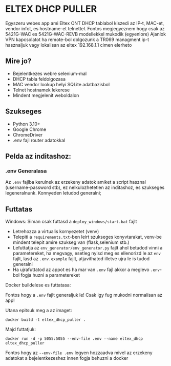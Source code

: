 # ELTEX DHCP PULLER
Egyszeru webes app ami Eltex ONT DHCP tablabol kiszedi az IP-t, MAC-et, vendor infot, es hostname-et telnettel.
Fontos megjegyeznem hogy csak az 5421G-WAC es 5421G-WAC-REVB modellekkel mukodik (egyenlore)
Ajanlok VPN kapcsolatot ha remote-bol dolgozunk a TR069 managment ip-t hasznaljuk vagy lokalisan az eltex 192.168.1.1 cimen elerheto

## Mire jo?

- Bejelentkezes webre selenium-mal
- DHCP tabla feldolgozasa
- MAC vendor lookup helyi SQLite adatbazisbol
- Telnet hostnamek lekerese
- Mindent megjelenit weboldalon

## Szukseges
- Python 3.10+
- Google Chrome
- ChromeDriver
- .env fajl router adatokkal


## Pelda az inditashoz:

### .env Generalasa
 Az `.env` fajlba kerulnek az erzekeny adatok amiket a script hasznal (username-password stb), ez nelkulozhetetlen az inditashoz, es szukseges legeneralnunk.
 Konnyeden letudod generalni;

 ## Futtatas

Windows:
Siman csak futtasd a `deploy_windows/start.bat` fajlt

 - Letrehozza a virtualis kornyezetet (venv)
 - Telepiti a `requirements.txt`-ben leirt szukseges konyvtarakat, venv-be mindent telepit amire szukseg van (flask,selenium stb.)
 - Lefuttatja az `env_generator/env_generator.py` fajlt ahol betudod vinni a parametereket, ha megvagy, esetleg nyisd meg es    ellenorizd le az `env` fajlt, lasd az `.env.example` fajlt, atjavithatod illetve ujra le is tudod generalni
 - Ha ujrafuttatod az appot es ha mar van `.env` fajl akkor a meglevo `.env`-bol fogja huzni a parametereket
 


 Docker buildelese es futtatasa:

 Fontos hogy a `.env` fajlt generaljuk le! Csak igy fug mukodni normalisan az app!

 Utana epitsuk meg a az imaget: 

 `docker build -t eltex_dhcp_puller . `

 Majd futtatjuk:

 `docker run -d -p 5055:5055 --env-file .env --name eltex_dhcp eltex_dhcp_puller`

  Fontos hogy az `--env-file .env` legyen hozzaadva mivel az erzekeny adatokat a bejelentkezeshez innen fogja behuzni a docker